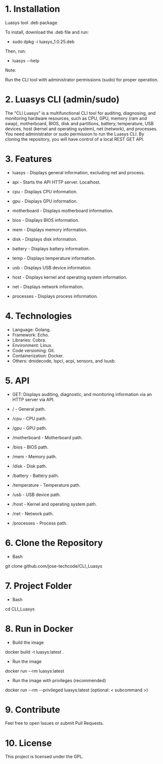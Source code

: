 # 1. Installation

Luasys tool .deb package.

To install, download the .deb file and run:

- sudo dpkg -i luasys_1.0.25.deb

Then, run:

- luasys --help

Note:

Run the CLI tool with administrator permissions (sudo) for proper operation.

# 2. Luasys CLI (admin/sudo)

The "CLI Luasys" is a multifunctional CLI tool for auditing, diagnosing, and monitoring hardware resources, such as CPU, GPU, memory (ram and swap), motherboard, BIOS, disk and partitions, battery, temperature, USB devices, host (kernel and operating system), net (network), and processes. You need administrator or sudo permission to run the Luasys CLI. By cloning the repository, you will have control of a local REST GET API.

# 3. Features

- luasys - Displays general information, excluding net and process.

- api - Starts the API HTTP server. Localhost.

- cpu - Displays CPU information.

- gpu - Displays GPU information.

- motherboard - Displays motherboard information.

- bios - Displays BIOS information.

- mem - Displays memory information.

- disk - Displays disk information.

- battery - Displays battery information.

- temp - Displays temperature information.

- usb - Displays USB device information.

- host - Displays kernel and operating system information.

- net - Displays network information.

- processes - Displays process information.

# 4. Technologies

- Language: Golang.
- Framework: Echo.
- Libraries: Cobra.
- Environment: Linux. 
- Code versioning: Git.
- Containerization: Docker.
- Others: dmidecode, lspci, acpi, sensors, and lsusb.

# 5. API

- GET: Displays auditing, diagnostic, and monitoring information via an HTTP server via API.

- / - General path.

- /cpu - CPU path.

- /gpu - GPU path.

- /motherboard - Motherboard path.

- /bios - BIOS path.

- /mem - Memory path.

- /disk - Disk path.

- /battery - Battery path.

- /temperature - Temperature path.

- /usb - USB device path.

- /host - Kernel and operating system path.

- /net - Network path.

- /processes - Process path.

# 6. Clone the Repository

- Bash

git clone github.com/jose-techcode/CLI_Luasys

# 7. Project Folder

- Bash

cd CLI_Luasys

# 8. Run in Docker

- Build the image

docker build -t luasys:latest .

- Run the image

docker run --rm luasys:latest

- Run the image with privileges (recommended)

docker run --rm --privileged luasys:latest (optional: < subcommand >)

# 9. Contribute

Feel free to open Issues or submit Pull Requests.

# 10. License

This project is licensed under the GPL.